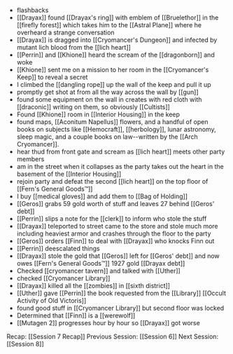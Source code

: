 - flashbacks
- [[Drayax]] found [[Drayax's ring]] with emblem of [[Bruelethor]] in the [[firefly forest]] which takes him to the [[Astral Plane]] where he overheard a strange conversation
- [[Drayax]] is dragged into [[Cryomancer's Dungeon]] and infected by mutant lich blood from the [[lich heart]]
- [[Perrin]] and [[Khione]] heard the scream of the [[dragonborn]] and woke
- [[Khione]] sent me on a mission to her room in the [[Cryomancer's Keep]] to reveal a secret
- I climbed the [[dangling rope]] up the wall of the keep and pull it up
- promptly get shot at from all the way across the wall by [[gun]]
- found some equipment on the wall in creates with red cloth with [[draconic]] writing on them, so obviously [[Cultists]]
- Found [[Khione]] room in [[Interior Housing]] in the keep
- found maps, [[Aconitum Napellus]] flowers, and a handful of open books on subjects like [[Hemocraft]], [[herbology]], lunar astronomy, sleep magic, and a couple books on law--written by the [[Arch Cryomancer]].
- hear thud from front gate and scream as [[lich heart]] meets other party members
- am in the street when it collapses as the party takes out the heart in the basement of the [[Interior Housing]]
- rejoin party and defeat the second [[lich heart]] on the top floor of [[Fern's General Goods™️]]
- I buy [[medical gloves]] and add them to [[Bag of Holding]]
- [[Geros]] grabs 59 gold worth of stuff and leaves 27 behind [[Geros' debt]]
- [[Perrin]] slips a note for the [[clerk]] to inform who stole the stuff
- [[Drayax]] teleported to street came to the store and stole much more including heaviest armor and crashes through the floor to the party
- [[Geros]] orders [[Finn]] to deal with [[Drayax]] who knocks Finn out
- [[Perrin]] deescalated things
- [[Drayax]] stole the gold that [[Geros]] left for [[Geros' debt]] and now owes [[Fern's General Goods™️]] 1927 gold [[Drayax debt]]
- Checked [[cryomancer tavern]] and talked with [[Uther]]
- checked [[Cryomancer Library]]
- [[Drayax]] killed all the [[zombies]] in [[sixth district]]
- [[Uther]] gave [[Perrin]] the book requested from the [[Library]] [[Occult Activity of Old Victoris]] 
- found good stuff in [[Cryomancer Library]] but second floor was locked
- Determined that [[Finn]] is a [[werewolf]] 
- [[Mutagen 2]] progresses hour by hour so [[Drayax]] got worse

Recap: [[Session 7 Recap]]
Previous Session: [[Session 6]]
Next Session: [[Session 8]]
